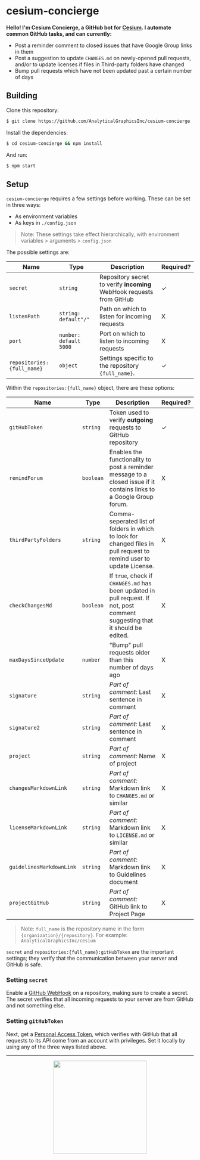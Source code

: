 # cesium-concierge

__Hello! I'm Cesium Concierge, a GitHub bot for [Cesium](https://github.com/AnalyticalGraphicsInc/cesium). I automate
common GitHub tasks, and can currently:__
- Post a reminder comment to closed issues that have Google Group links in them
- Post a suggestion to update `CHANGES.md` on newly-opened pull requests, and/or to update licenses if files in Third-party folders have changed
- Bump pull requests which have not been updated past a certain number of days 

## Building

Clone this repository:
```bash
$ git clone https://github.com/AnalyticalGraphicsInc/cesium-concierge
```
Install the dependencies:
```bash
$ cd cesium-concierge && npm install
```

And run:
```bash
$ npm start
```

## Setup
`cesium-concierge` requires a few settings before working. These can be set in three ways:
- As environment variables
- As keys in `./config.json`

> Note: These settings take effect hierarchically, with environment variables > arguments > `config.json`

The possible settings are:

| Name | Type | Description | Required? |
| --- | --- | --- | --- |
| `secret` | `string` | Repository secret to verify __incoming__ WebHook requests from GitHub | ✓
| `listenPath` | `string: default"/"` | Path on which to listen for incoming requests | X
| `port` | `number: default 5000` | Port on which to listen to incoming requests | X
| `repositories:{full_name}` | `object` | Settings specific to the repository `{full_name}`. | ✓

Within the `repositories:{full_name}` object, there are these options:

| Name | Type | Description | Required? |
| --- | --- | --- | --- |
| `gitHubToken` | `string` | Token used to verify __outgoing__ requests to GitHub repository | ✓
| `remindForum` | `boolean` | Enables the functionality to post a reminder message to a closed issue if it contains links to a Google Group forum. | X
| `thirdPartyFolders` | `string` | Comma-seperated list of folders in which to look for changed files in pull request to remind user to update License. | X
| `checkChangesMd` | `boolean` | If `true`, check if `CHANGES.md` has been updated in pull request. If not, post comment suggesting that it should be edited. | X
| `maxDaysSinceUpdate` | `number` | "Bump" pull requests older than this number of days ago | X
| `signature` | `string` | _Part of comment:_ Last sentence in comment | X
| `signature2` | `string` | _Part of comment:_ Last sentence in comment | X
| `project` | `string` | _Part of comment:_ Name of project | X
| `changesMarkdownLink` | `string` | _Part of comment:_ Markdown link to `CHANGES.md` or similar | X
| `licenseMarkdownLink` | `string` | _Part of comment:_ Markdown link to `LICENSE.md` or similar | X
| `guidelinesMarkdownLink` | `string` | _Part of comment:_ Markdown link to Guidelines document | X
| `projectGitHub` | `string` | _Part of comment:_ GitHub link to Project Page | X

> Note: `full_name` is the repository name in the form `{organization}/{repository}`. For example: `AnalyticalGraphicsInc/cesium`

`secret` and `repositories:{full_name}:gitHubToken` are the important settings; they verify that the communication between your server and
GitHub is safe.

### Setting `secret`
Enable a [GitHub WebHook](https://developer.github.com/webhooks/creating/) on a repository, making sure to create a secret.
The secret verifies that all incoming requests to your server are from GitHub and not something else.

### Setting `gitHubToken`
Next, get a [Personal Access Token](https://help.github.com/articles/creating-a-personal-access-token-for-the-command-line/), which verifies with GitHub that all requests to its API come from an account
with privileges. Set it locally by using any of the three ways listed above.

---

<p align="center">
  <a href="http://cesiumjs.org/"><img width="250px" src="https://cesiumjs.org/images/logos/cesium-black.png" /></a>
</p>
